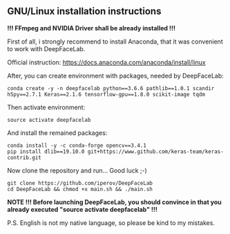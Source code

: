 ## **GNU/Linux installation instructions**
**!!! FFmpeg and NVIDIA Driver shall be already installed !!!**

First of all, i strongly recommend to install Anaconda, that it was convenient to work with DeepFaceLab.

Official instruction: https://docs.anaconda.com/anaconda/install/linux

After, you can create environment with packages, needed by DeepFaceLab:
```
conda create -y -n deepfacelab python==3.6.6 pathlib==1.0.1 scandir h5py==2.7.1 Keras==2.1.6 tensorflow-gpu==1.8.0 scikit-image tqdm
```
Then activate environment:
```
source activate deepfacelab
```
And install the remained packages:
```
conda install -y -c conda-forge opencv==3.4.1
pip install dlib==19.10.0 git+https://www.github.com/keras-team/keras-contrib.git
```
Now clone the repository and run...  Good luck ;-)
```
git clone https://github.com/iperov/DeepFaceLab
cd DeepFaceLab && chmod +x main.sh && ./main.sh
```
**NOTE !!! Before launching DeepFaceLab, you should convince in that you already executed "source activate deepfacelab" !!!**

P.S. English is not my native language, so please be kind to my mistakes.
